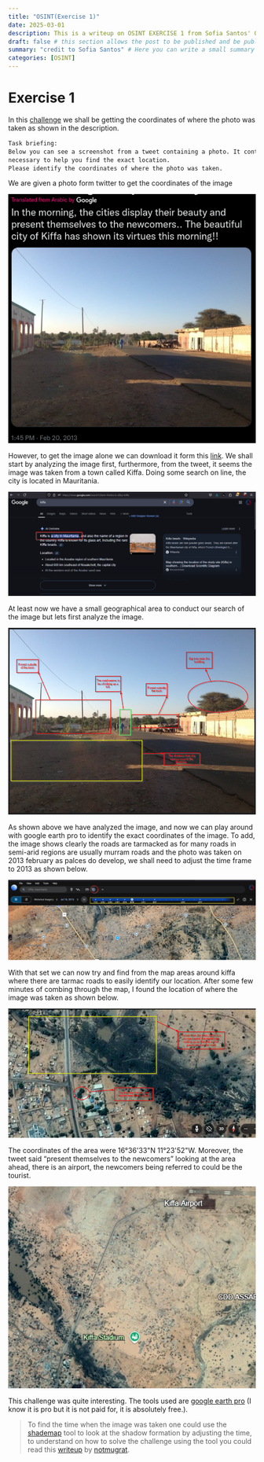 ```yaml
---
title: "OSINT(Exercise 1)"
date: 2025-03-01
description: This is a writeup on OSINT EXERCISE 1 from Sofia Santos' OSINT analysis and exercises.
draft: false # this section allows the post to be published and be public, is it is set to true the post will not be published.
summary: "credit to Sofia Santos" # Here you can write a small summary of the post if needed
categories: [OSINT]
---
```


# Exercise 1

In this [challenge](https://gralhix.com/list-of-osint-exercises/osint-exercise-001/) we shall be getting the coordinates of where the photo was taken as shown in the description.

```bash
Task briefing: 
Below you can see a screenshot from a tweet containing a photo. It contains all the relevant information 
necessary to help you find the exact location. 
Please identify the coordinates of where the photo was taken.
```

We are given a photo form twitter to get the coordinates of the image

![osintexercise001.png](osintexercise001.png)

However, to get the image alone we can download it form this [link](https://gralhix.com/wp-content/uploads/2023/08/osint-exercise-001-big-picture.jpeg). We shall start by analyzing the image first, furthermore, from the tweet, it seems the image was taken from a town called Kiffa. Doing some search on line, the city is located in Mauritania.

![image.png](image.png)

At least now we have a small geographical area to conduct our search of the image but lets first analyze the image.

![image.png](image%201.png)

As shown above we have analyzed the image, and now we can play around with google earth pro to identify the exact coordinates of the image. To add, the image shows clearly the roads are tarmacked as for many roads in semi-arid regions are usually murram roads and the photo was taken on 2013 february as palces do develop, we shall need to adjust the time frame to 2013 as shown below.

![image.png](image%202.png)

With that set we can now try and find from the map areas around kiffa where there are tarmac roads to easily identify our location. After some few minutes of combing through the map, I found the location of where the image was taken as shown below.

![image.png](image%203.png)

The coordinates of the area were 16°36'33"N 11°23'52"W. Moreover, the tweet said “present themselves to the newcomers” looking at the area ahead, there is an airport, the newcomers being referred to could be the tourist.

![image.png](image%204.png)

This challenge was quite interesting. The tools used are [google earth pro](https://earth.google.com) (I know it is pro but it is not paid for, it is absolutely free.).

> To find the time when the image was taken one could use the [shademap](https://shademap.app/) tool to look at the shadow formation by adjusting the time, to understand on how to solve the challenge using the tool you could read this [writeup](https://mugr.at/walkthroughs/sofias-osint-001/) by [notmugrat](https://x.com/notmugrat).
>